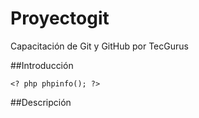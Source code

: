 # Proyectogit
Capacitación de Git y GitHub por TecGurus


##Introducción 
```
<? php phpinfo(); ?>
```
##Descripción
